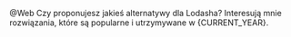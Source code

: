 @Web Czy proponujesz jakieś alternatywy dla Lodasha? Interesują mnie rozwiązania, które są popularne i utrzymywane w {CURRENT_YEAR}.
